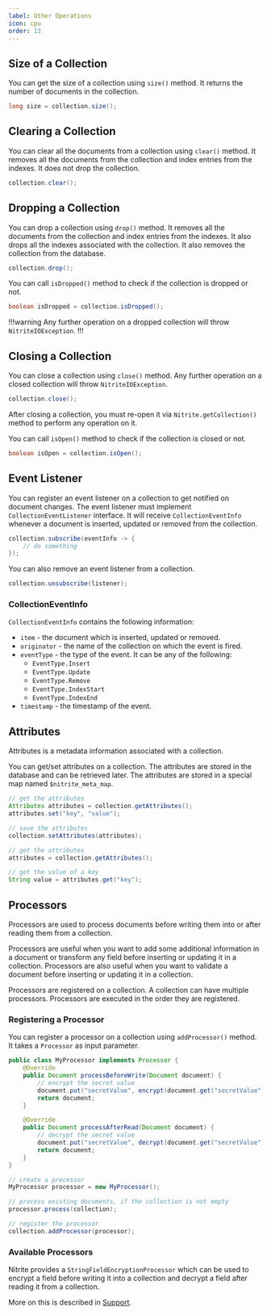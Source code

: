 ```yaml
---
label: Other Operations
icon: cpu
order: 13
---
```


## Size of a Collection

You can get the size of a collection using `size()` method. It returns the number of documents in the collection.

```java
long size = collection.size();
```

## Clearing a Collection

You can clear all the documents from a collection using `clear()` method. It removes all the documents from the collection and index entries from the indexes. It does not drop the collection.

```java
collection.clear();
```

## Dropping a Collection

You can drop a collection using `drop()` method. It removes all the documents from the collection and index entries from the indexes. It also drops all the indexes associated with the collection. It also removes the collection from the database.

```java
collection.drop();
```

You can call `isDropped()` method to check if the collection is dropped or not.

```java
boolean isDropped = collection.isDropped();
```

!!!warning
Any further operation on a dropped collection will throw `NitriteIOException`.
!!!

## Closing a Collection

You can close a collection using `close()` method. Any further operation on a closed collection will throw `NitriteIOException`.

```java
collection.close();
```

After closing a collection, you must re-open it via `Nitrite.getCollection()` method to perform any operation on it.

You can call `isOpen()` method to check if the collection is closed or not.

```java
boolean isOpen = collection.isOpen();
```

## Event Listener

You can register an event listener on a collection to get notified on document changes. The event listener must implement `CollectionEventListener` interface. It will receive `CollectionEventInfo` whenever a document is inserted, updated or removed from the collection.

```java
collection.subscribe(eventInfo -> {
    // do something
});
```

You can also remove an event listener from a collection.

```java
collection.unsubscribe(listener);
```

### CollectionEventInfo

`CollectionEventInfo` contains the following information:

- `item` - the document which is inserted, updated or removed.
- `originator` - the name of the collection on which the event is fired.
- `eventType` - the type of the event. It can be any of the following:
    - `EventType.Insert`
    - `EventType.Update`
    - `EventType.Remove`
    - `EventType.IndexStart`
    - `EventType.IndexEnd`
- `timestamp` - the timestamp of the event.

## Attributes

Attributes is a metadata information associated with a collection. 

You can get/set attributes on a collection. The attributes are stored in the database and can be retrieved later. The attributes are stored in a special map named `$nitrite_meta_map`.

```java
// get the attributes
Attributes attributes = collection.getAttributes();
attributes.set("key", "value");

// save the attributes
collection.setAttributes(attributes);

// get the attributes
attributes = collection.getAttributes();

// get the value of a key
String value = attributes.get("key");
```

## Processors

Processors are used to process documents before writing them into or after reading them from a collection. 

Processors are useful when you want to add some additional information in a document or transform any field before inserting or updating it in a collection. Processors are also useful when you want to validate a document before inserting or updating it in a collection.

Processors are registered on a collection. A collection can have multiple processors. Processors are executed in the order they are registered.

### Registering a Processor

You can register a processor on a collection using `addProcessor()` method. It takes a `Processor` as input parameter.

```java
public class MyProcessor implements Processor {
    @Override
    public Document processBeforeWrite(Document document) {
        // encrypt the secret value
        document.put("secretValue", encrypt(document.get("secretValue")));
        return document;
    }

    @Override
    public Document processAfterRead(Document document) {
        // decrypt the secret value
        document.put("secretValue", decrypt(document.get("secretValue")));
        return document;
    }
}

// create a processor
MyProcessor processor = new MyProcessor();

// process existing documents, if the collection is not empty
processor.process(collection);

// register the processor
collection.addProcessor(processor);
```

### Available Processors

Nitrite provides a `StringFieldEncryptionProcessor` which can be used to encrypt a field before writing it into a collection and decrypt a field after reading it from a collection.

More on this is described in [Support](../support/encryption.md#field-level-encryption).


